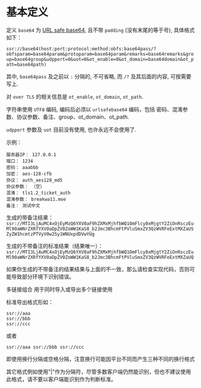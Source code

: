# 基本定义

定义 `base64` 为 [URL safe base64](https://zh.wikipedia.org/wiki/Base64#%E5%9C%A8URL%E4%B8%AD%E7%9A%84%E5%BA%94%E7%94%A8), 且不带 `padding` (没有末尾的等于号), 具体格式如下：

`
ssr://base64(host:port:protocol:method:obfs:base64pass/?obfsparam=base64param&protoparam=base64param&remarks=base64remarks&group=base64group&udpport=0&uot=0&ot_enable=0&ot_domain=base64domain&ot_path=base64path)
`

其中, `base64pass` 及之前以 `:` 分隔的, 不可省略, 而 `/?` 及其后面的内容, 可按需要写上.

对 `over TLS` 的相关信息是 `ot_enable`, `ot_domain`, `ot_path`.

字符串使用 `UTF8` 编码, 编码后必须以 `urlsafebase64` 编码，包括 密码、混淆参数、协议参数、备注、group、ot_domain、ot_path.

`udpport` 参数及 `uot` 目前没有使用, 也许永远不会使用了.

示例：
```
服务器IP： 127.0.0.1
端口： 1234
密码： aaabbb
加密： aes-128-cfb
协议： auth_aes128_md5
协议参数： （空）
混淆： tls1.2_ticket_auth
混淆参数： breakwa11.moe
备注： 测试中文
```
生成的带备注结果：
`
ssr://MTI3LjAuMC4xOjEyMzQ6YXV0aF9hZXMxMjhfbWQ1OmFlcy0xMjgtY2ZiOnRsczEuMl90aWNrZXRfYXV0aDpZV0ZoWW1KaS8_b2Jmc3BhcmFtPVluSmxZV3QzWVRFeExtMXZaUSZyZW1hcmtzPTVyV0w2Sy1WNUxpdDVwYUg
`

生成的不带备注的标准结果（结果唯一）：
`
ssr://MTI3LjAuMC4xOjEyMzQ6YXV0aF9hZXMxMjhfbWQ1OmFlcy0xMjgtY2ZiOnRsczEuMl90aWNrZXRfYXV0aDpZV0ZoWW1KaS8_b2Jmc3BhcmFtPVluSmxZV3QzWVRFeExtMXZaUQ
`

如果你生成的不带备注的结果结果与上面的不一致，那么请检查实现代码，否则可能导致部分环境下识别错误。

多链接组合
用于同时导入或导出多个链接使用

标准导出格式形如：
```
ssr://aaa
ssr://bbb
ssr://ccc
```
或者
```
ssr://aaa ssr://bbb ssr://ccc
```
即使用换行分隔或空格分隔，注意换行可能因平台不同而产生三种不同的换行格式

其它格式例如使用"|"作为分隔符，尽管多数客户端仍然能识别，但也不建议使用此格式，请不要以客户端能识别作为判断标准。
